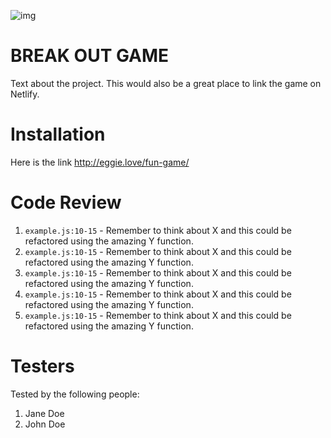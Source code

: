 ![img](https://thumbs.gfycat.com/AnchoredScornfulAustraliansilkyterrier-size_restricted.gif)

# BREAK OUT GAME

Text about the project. This would also be a great place to link the game on Netlify.

# Installation

Here is the link http://eggie.love/fun-game/

# Code Review

1. `example.js:10-15` - Remember to think about X and this could be refactored using the amazing Y function.
1. `example.js:10-15` - Remember to think about X and this could be refactored using the amazing Y function.
1. `example.js:10-15` - Remember to think about X and this could be refactored using the amazing Y function.
1. `example.js:10-15` - Remember to think about X and this could be refactored using the amazing Y function.
1. `example.js:10-15` - Remember to think about X and this could be refactored using the amazing Y function.

# Testers

Tested by the following people:

1. Jane Doe
2. John Doe
